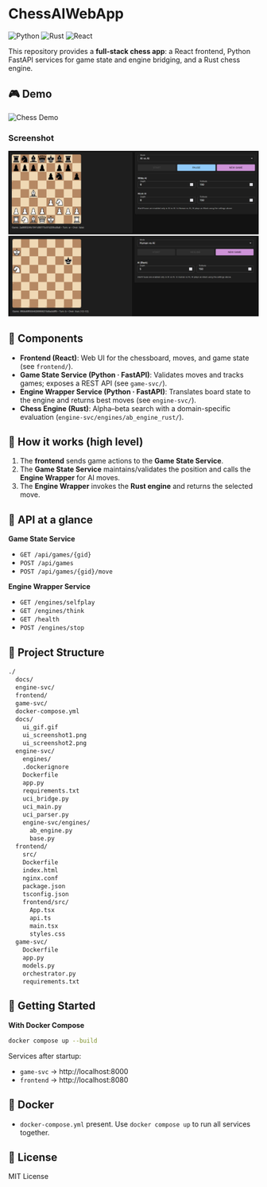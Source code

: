 # ChessAIWebApp

![Python](https://img.shields.io/badge/Python-3.10%2B-informational)  ![Rust](https://img.shields.io/badge/Rust-stable-informational)  ![React](https://img.shields.io/badge/React-frontend-informational)

This repository provides a **full‑stack chess app**: a React frontend, Python FastAPI services for game state and engine bridging, and a Rust chess engine.

## 🎮 Demo
![Chess Demo](docs/ui_gif.gif)

### Screenshot
![Chess UI Screenshot](docs/ui_screenshot1.png)
![Chess UI Screenshot](docs/ui_screenshot2.png)

## 🧩 Components
- **Frontend (React)**: Web UI for the chessboard, moves, and game state (see `frontend/`).
- **Game State Service (Python · FastAPI)**: Validates moves and tracks games; exposes a REST API (see `game-svc/`).
- **Engine Wrapper Service (Python · FastAPI)**: Translates board state to the engine and returns best moves (see `engine-svc/`).
- **Chess Engine (Rust)**: Alpha–beta search with a domain-specific evaluation (`engine-svc/engines/ab_engine_rust/`).

## 🧠 How it works (high level)
1. The **frontend** sends game actions to the **Game State Service**.
2. The **Game State Service** maintains/validates the position and calls the **Engine Wrapper** for AI moves.
3. The **Engine Wrapper** invokes the **Rust engine** and returns the selected move.

## 🧭 API at a glance
**Game State Service**
- `GET /api/games/{gid}`
- `POST /api/games`
- `POST /api/games/{gid}/move`

**Engine Wrapper Service**
- `GET /engines/selfplay`
- `GET /engines/think`
- `GET /health`
- `POST /engines/stop`

## 📂 Project Structure
```
./
  docs/
  engine-svc/
  frontend/
  game-svc/
  docker-compose.yml
  docs/
    ui_gif.gif
    ui_screenshot1.png
    ui_screenshot2.png
  engine-svc/
    engines/
    .dockerignore
    Dockerfile
    app.py
    requirements.txt
    uci_bridge.py
    uci_main.py
    uci_parser.py
    engine-svc/engines/
      ab_engine.py
      base.py
  frontend/
    src/
    Dockerfile
    index.html
    nginx.conf
    package.json
    tsconfig.json
    frontend/src/
      App.tsx
      api.ts
      main.tsx
      styles.css
  game-svc/
    Dockerfile
    app.py
    models.py
    orchestrator.py
    requirements.txt
```

## 🚀 Getting Started

**With Docker Compose**
```bash
docker compose up --build
```
Services after startup:
- `game-svc` → http://localhost:8000
- `frontend` → http://localhost:8080


## 🐳 Docker
- `docker-compose.yml` present. Use `docker compose up` to run all services together.

## 📄 License
MIT License
